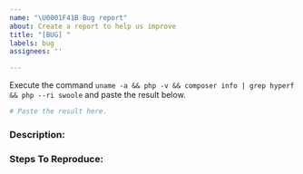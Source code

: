 ```yaml
---
name: "\U0001F41B Bug report"
about: Create a report to help us improve
title: "[BUG] "
labels: bug
assignees: ''

---
```


Execute the command `uname -a && php -v && composer info | grep hyperf && php --ri swoole` and paste the result below.
```bash
# Paste the result here.
```

### Description:


### Steps To Reproduce:
